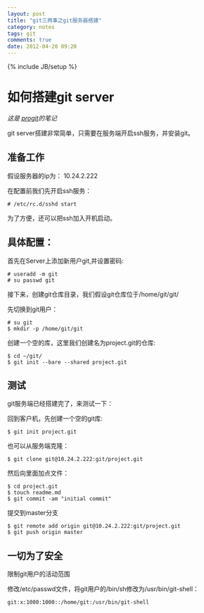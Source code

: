 ```yaml
---
layout: post
title: "git三两事之git服务器搭建"
category: notes
tags: git
comments: true
date: 2012-04-20 09:20
---
```

{% include JB/setup %}


# 如何搭建git server

*这是 [progit][]的笔记*

git server搭建非常简单，只需要在服务端开启ssh服务，并安装git。

## 准备工作

假设服务器的ip为： 10.24.2.222

在配置前我们先开启ssh服务：

	# /etc/rc.d/sshd start

为了方便，还可以把ssh加入开机启动。

## 具体配置：

首先在Server上添加新用户git,并设置密码:

	# useradd -m git
	# su passwd git

接下来，创建git仓库目录，我们假设git仓库位于/home/git/git/

先切换到git用户：

	# su git
	$ mkdir -p /home/git/git
	
创建一个空的库，这里我们创建名为project.git的仓库:

	$ cd ~/git/
	$ git init --bare --shared project.git
	
## 测试
	
git服务端已经搭建完了，来测试一下：

回到客户机，先创建一个空的git库:

	$ git init project.git

也可以从服务端克隆：

	$ git clone git@10.24.2.222:git/project.git
	
然后向里面加点文件：

	$ cd project.git
	$ touch readme.md
	$ git commit -am "initial commit"

提交到master分支	

	$ git remote add origin git@10.24.2.222:git/project.git
	$ git push origin master
	
## 一切为了安全

限制git用户的活动范围

修改/etc/passwd文件，将git用户的/bin/sh修改为/usr/bin/git-shell：

	git:x:1000:1000::/home/git:/usr/bin/git-shell


	
	
[progit]:http://progit.org/book/zh/ch4-0.html
